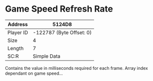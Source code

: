 #  Game Speed Refresh Rate
Address   | 5124D8
----------|-------------
Player ID | -122787 (Byte Offset: 0)
Size 	  | 4
Length 	  | 7
SC:R      | Simple Data

Contains the value in milliseconds required for each frame. Array index dependant on game speed...
